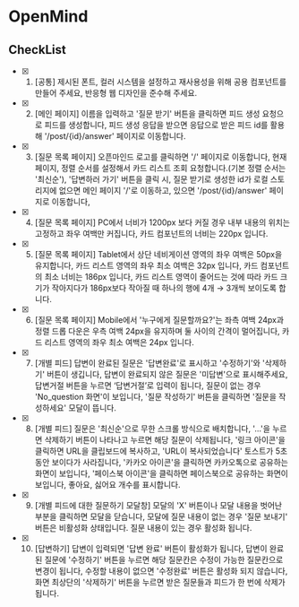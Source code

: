 # OpenMind

## CheckList
- [x] 1. [공통] 제시된 폰트, 컬러 시스템을 설정하고 재사용성을 위해 공용 컴포넌트를 만들어 주세요, 반응형 웹 디자인을 준수해 주세요.


- [x] 2. [메인 페이지] 이름을 입력하고 '질문 받기' 버튼을 클릭하면 피드 생성 요청으로 피드를 생성합니다, 피드 생성 응답을 받으면 응답으로 받은 피드 id를 활용해 '/post/{id}/answer' 페이지로 이동합니다.


- [x] 3. [질문 목록 페이지] 오픈마인드 로고를 클릭하면 '/' 페이지로 이동합니다, 현재 페이지, 정렬 순서를 설정해서 카드 리스트 조회 요청합니다.(기본 정렬 순서는 '최신순'), '답변하러 가기' 버튼을 클릭 시, 질문 받기로 생성한 id가 로컬 스토리지에 없으면 메인 페이지 '/'로 이동하고, 있으면 '/post/{id}/answer' 페이지로 이동합니다,


- [x] 4. [질문 목록 페이지] PC에서 너비가 1200px 보다 커질 경우 내부 내용의 위치는 고정하고 좌우 여백만 커집니다, 카드 컴포넌트의 너비는 220px 입니다.


- [x] 5. [질문 목록 페이지] Tablet에서 상단 네비게이션 영역의 좌우 여백은 50px을 유지합니다, 카드 리스트 영역의 좌우 최소 여백은 32px 입니다, 카드 컴포넌트의 최소 너비는 186px 입니다, 카드 리스트 영역이 줄어드는 것에 따라 카드 크기가 작아지다가 186px보다 작아질 때 하나의 행에 4개 → 3개씩 보이도록 합니다.


- [x] 6. [질문 목록 페이지] Mobile에서 '누구에게 질문할까요?'는 좌측 여백 24px과 정렬 드롭 다운은 우측 여백 24px을 유지하며 둘 사이의 간격이 멀어집니다, 카드 리스트 영역의 좌우 최소 여백은 24px 입니다.


- [x] 7. [개별 피드] 답변이 완료된 질문은 '답변완료'로 표시하고 '수정하기'와 '삭제하기' 버튼이 생깁니다, 답변이 완료되지 않은 질문은 '미답변'으로 표시해주세요, 답변거절 버튼을 누르면 ‘답변거절’로 입력이 됩니다, 질문이 없는 경우 'No_question 화면'이 보입니다, '질문 작성하기' 버튼을 클릭하면 '질문을 작성하세요' 모달이 뜹니다.


- [x] 8. [개별 피드] 질문은 '최신순'으로 무한 스크롤 방식으로 배치합니다, '…'을 누르면 삭제하기 버튼이 나타나고 누르면 해당 질문이 삭제됩니다, '링크 아이콘'을 클릭하면 URL을 클립보드에 복사하고, 'URL이 복사되었습니다' 토스트가 5초 동안 보이다가 사라집니다, '카카오 아이콘'을 클릭하면 카카오톡으로 공유하는 화면이 보입니다, '페이스북 아이콘'을 클릭하면 페이스북으로 공유하는 화면이 보입니다, 좋아요, 싫어요 개수를 표시합니다.


- [x] 9. [개별 피드에 대한 질문하기 모달창] 모달의 'X' 버튼이나 모달 내용을 벗어난 부분을 클릭하면 모달을 닫습니다, 모달에 질문 내용이 없는 경우 '질문 보내기' 버튼은 비활성화 상태입니다. 질문 내용이 있는 경우 활성화 됩니다.


- [x] 10. [답변하기] 답변이 입력되면 '답변 완료' 버튼이 활성화가 됩니다, 답변이 완료된 질문에 '수정하기' 버튼을 누르면 해당 질문칸은 수정이 가능한 질문칸으로 변경이 됩니다, 수정할 내용이 없으면 '수정완료' 버튼은 활성화 되지 않습니다, 화면 최상단의 '삭제하기' 버튼을 누르면 받은 질문들과 피드가 한 번에 삭제가 됩니다.
